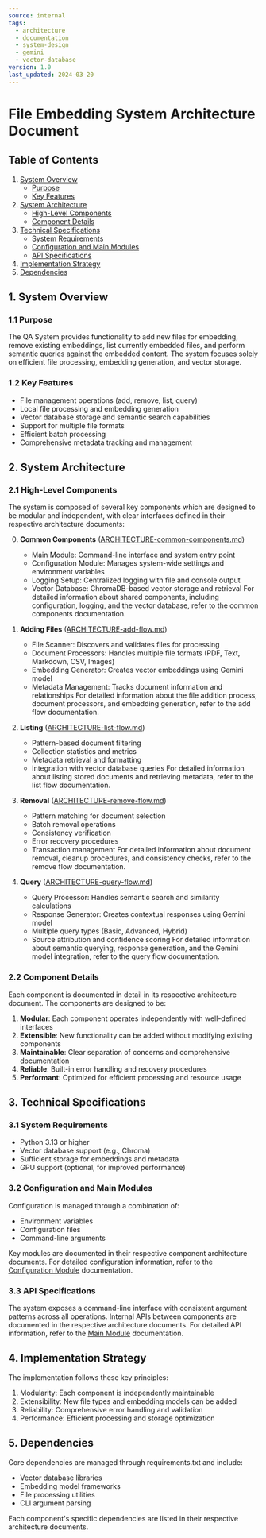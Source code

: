 ```yaml
---
source: internal
tags:
  - architecture
  - documentation
  - system-design
  - gemini
  - vector-database
version: 1.0
last_updated: 2024-03-20
---
```


# File Embedding System Architecture Document

## Table of Contents

1. [System Overview](#1-system-overview)
   - [Purpose](#11-purpose)
   - [Key Features](#12-key-features)
2. [System Architecture](#2-system-architecture)
   - [High-Level Components](#21-high-level-components)
   - [Component Details](#22-component-details)
3. [Technical Specifications](#3-technical-specifications)
   - [System Requirements](#31-system-requirements)
   - [Configuration and Main Modules](#32-configuration-and-main-modules)
   - [API Specifications](#33-api-specifications)
4. [Implementation Strategy](#4-implementation-strategy)
5. [Dependencies](#5-dependencies)

## 1. System Overview

### 1.1 Purpose
The QA System provides functionality to add new files for embedding, remove existing embeddings, list currently embedded files, and perform semantic queries against the embedded content. The system focuses solely on efficient file processing, embedding generation, and vector storage.

### 1.2 Key Features
- File management operations (add, remove, list, query)
- Local file processing and embedding generation
- Vector database storage and semantic search capabilities
- Support for multiple file formats
- Efficient batch processing
- Comprehensive metadata tracking and management

## 2. System Architecture

### 2.1 High-Level Components

The system is composed of several key components which are designed to be modular and independent, with clear interfaces defined in their respective architecture documents:

0. **Common Components** ([ARCHITECTURE-common-components.md](ARCHITECTURE-common-components.md))
   - Main Module: Command-line interface and system entry point
   - Configuration Module: Manages system-wide settings and environment variables
   - Logging Setup: Centralized logging with file and console output
   - Vector Database: ChromaDB-based vector storage and retrieval
   For detailed information about shared components, including configuration, logging, and the vector database, refer to the common components documentation.

1. **Adding Files** ([ARCHITECTURE-add-flow.md](ARCHITECTURE-add-flow.md))
   - File Scanner: Discovers and validates files for processing
   - Document Processors: Handles multiple file formats (PDF, Text, Markdown, CSV, Images)
   - Embedding Generator: Creates vector embeddings using Gemini model
   - Metadata Management: Tracks document information and relationships
   For detailed information about the file addition process, document processors, and embedding generation, refer to the add flow documentation.

2. **Listing** ([ARCHITECTURE-list-flow.md](ARCHITECTURE-list-flow.md))
   - Pattern-based document filtering
   - Collection statistics and metrics
   - Metadata retrieval and formatting
   - Integration with vector database queries
   For detailed information about listing stored documents and retrieving metadata, refer to the list flow documentation.

3. **Removal** ([ARCHITECTURE-remove-flow.md](ARCHITECTURE-remove-flow.md))
   - Pattern matching for document selection
   - Batch removal operations
   - Consistency verification
   - Error recovery procedures
   - Transaction management
   For detailed information about document removal, cleanup procedures, and consistency checks, refer to the remove flow documentation.

4. **Query** ([ARCHITECTURE-query-flow.md](ARCHITECTURE-query-flow.md))
   - Query Processor: Handles semantic search and similarity calculations
   - Response Generator: Creates contextual responses using Gemini model
   - Multiple query types (Basic, Advanced, Hybrid)
   - Source attribution and confidence scoring
   For detailed information about semantic querying, response generation, and the Gemini model integration, refer to the query flow documentation.

### 2.2 Component Details

Each component is documented in detail in its respective architecture document. The components are designed to be:

1. **Modular**: Each component operates independently with well-defined interfaces
2. **Extensible**: New functionality can be added without modifying existing components
3. **Maintainable**: Clear separation of concerns and comprehensive documentation
4. **Reliable**: Built-in error handling and recovery procedures
5. **Performant**: Optimized for efficient processing and resource usage

## 3. Technical Specifications

### 3.1 System Requirements
- Python 3.13 or higher
- Vector database support (e.g., Chroma)
- Sufficient storage for embeddings and metadata
- GPU support (optional, for improved performance)

### 3.2 Configuration and Main Modules
Configuration is managed through a combination of:
- Environment variables
- Configuration files
- Command-line arguments

Key modules are documented in their respective component architecture documents. For detailed configuration information, refer to the [Configuration Module](ARCHITECTURE-common-components.md#3-configuration-module) documentation.

### 3.3 API Specifications
The system exposes a command-line interface with consistent argument patterns across all operations. Internal APIs between components are documented in the respective architecture documents. For detailed API information, refer to the [Main Module](ARCHITECTURE-common-components.md#2-main-module) documentation.

## 4. Implementation Strategy
The implementation follows these key principles:

1. Modularity: Each component is independently maintainable
2. Extensibility: New file types and embedding models can be added
3. Reliability: Comprehensive error handling and validation
4. Performance: Efficient processing and storage optimization

## 5. Dependencies
Core dependencies are managed through requirements.txt and include:
- Vector database libraries
- Embedding model frameworks
- File processing utilities
- CLI argument parsing

Each component's specific dependencies are listed in their respective architecture documents.
